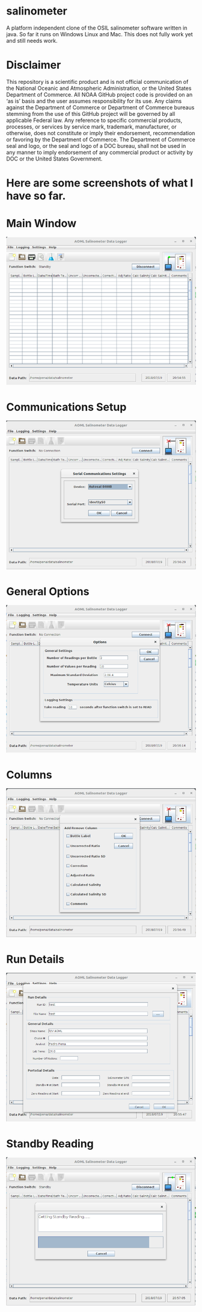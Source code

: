 # salinometer
A platform independent clone of the OSIL salinometer software written in java.
So far it runs on Windows Linux and Mac.
This does not fully work yet and still needs work.




Disclaimer
==========
This repository is a scientific product and is not official communication of the National Oceanic and
Atmospheric Administration, or the United States Department of Commerce. All NOAA GitHub project code is
provided on an ‘as is’ basis and the user assumes responsibility for its use. Any claims against the Department of
Commerce or Department of Commerce bureaus stemming from the use of this GitHub project will be governed
by all applicable Federal law. Any reference to specific commercial products, processes, or services by service
mark, trademark, manufacturer, or otherwise, does not constitute or imply their endorsement, recommendation or
favoring by the Department of Commerce. The Department of Commerce seal and logo, or the seal and logo of a
DOC bureau, shall not be used in any manner to imply endorsement of any commercial product or activity by
DOC or the United States Government.




Here are some screenshots of what I have so far.
================================================

Main Window
===========
![Main Window](/images/main.png?raw=true "Main Window")

Communications Setup
====================
![Communications Setup](/images/communications_setup.png?raw=true "Communications Setup")

General Options
===========================
![General Options](/images/general_options.png?raw=true "General Options")

Columns
===========================
![Columns](/images/columns.png?raw=true "Columns")

Run Details
===========================
![Run Details](/images/run_details.png?raw=true "Run Details")

Standby Reading
===========================
![Standby Reading](/images/standby_reading.png?raw=true "Standby Reading")
